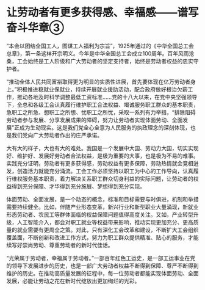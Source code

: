# 让劳动者有更多获得感、幸福感——谱写奋斗华章③

“本会以团结全国工人，图谋工人福利为宗旨”，1925年通过的《中华全国总工会总章》，第一条这样开宗明义。今年是中华全国总工会成立100周年。百年风雨沧桑，工会始终是工人阶级和广大劳动者的坚定支持者，始终是劳动者权益的忠实守护者。

“推动全体人民共同富裕取得更为明显的实质性进展，首先要体现在亿万劳动者身上。”积极推进稳就业保就业，持续开展就业援助活动，配合政府做好根治欠薪工作，推动各地及时科学调整最低工资标准……党的十八大以来，在党中央坚强领导下，全总和各级工会认真履行维护职工合法权益、竭诚服务职工群众的基本职责，急职工之所急、想职工之所想、忧职工之所忧，采取一系列有力举措，“排除阻碍劳动者参与发展、分享发展成果的障碍，努力让劳动者实现体面劳动、全面发展”正成为生动现实。这是我们党全心全意为人民服务的执政理念的深刻体现，也是我们党向广大劳动者作出的庄严承诺。

大有大的样子，大也有大的难处。我国是一个发展中大国、劳动力大国，切实实现好、维护好、发展好劳动者合法权益，是极为重要的大事，也是极为不易的难事。实践充分证明，劳动者有更多获得感，劳动权益有更多保障，劳动热情就会竞相迸发，创造活力就能充分涌流。工会工作必须坚持以职工为中心的工作导向，认真履行维权服务基本职责，着力解决关系职工群众切身利益的实际问题，让劳动者的权益得到充分保障、才华得到充分施展、梦想得到充分实现。

体面劳动、全面发展，是一个动态的概念，标准和目标需要与时俱进，机制和举措需要持续健全。比如，伴随产业形态变革，新兴行业和新型职业大量涌现，新就业形态劳动者、农民工等群体面临的权益保障问题值得高度关注。又如，产业转型升级，人工智能介入，都会对职工就业等权益带来影响，推动实现更加充分、更高质量的就业需要有更周全之策。对此，只有深化工会改革和建设，不断扩大工会组织覆盖面，不断创新和改进工作方式，努力为职工群众提供精准、贴心的服务，才能续写好崇尚劳动、尊重劳动者的新时代佳话。

“光荣属于劳动者，幸福属于劳动者。”一部百年红色工运史，是一部工运事业在党的领导下发展进步的历史，也是一部广大劳动者权益不断得到保障、尊严不断得到维护的历史。在推动高质量发展的征程中，每一位劳动者都能实现体面劳动、全面发展，必能让劳动之花在新时代绽放出更加绚烂的光彩。